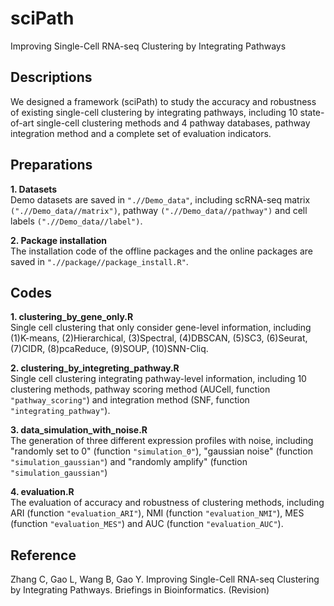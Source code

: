 # sciPath
Improving Single-Cell RNA-seq Clustering by Integrating Pathways

## Descriptions
We designed a framework (sciPath) to study the accuracy and robustness of existing single-cell clustering by integrating pathways, including 10 state-of-art single-cell clustering methods and 4 pathway databases, pathway integration method and a complete set of evaluation indicators.

## Preparations
**1. Datasets**  
Demo datasets are saved in `".//Demo_data"`, including scRNA-seq matrix `(".//Demo_data//matrix")`, pathway `(".//Demo_data//pathway")` and cell labels `(".//Demo_data//label")`.

**2. Package installation**  
The installation code of the offline packages and the online packages are saved in `".//package//package_install.R"`.
 
## Codes
**1. clustering_by_gene_only.R**  
Single cell clustering that only consider gene-level information, including (1)K-means, (2)Hierarchical, (3)Spectral, (4)DBSCAN, (5)SC3, (6)Seurat, (7)CIDR, (8)pcaReduce, (9)SOUP, (10)SNN-Cliq. 
  
**2. clustering_by_integreting_pathway.R**  
Single cell clustering integrating pathway-level information, including 10 clustering methods, pathway scoring method (AUCell, function `"pathway_scoring"`) and integration method (SNF, function `"integrating_pathway"`).
  
**3. data_simulation_with_noise.R**  
The generation of three different expression profiles with noise, including "randomly set to 0" (function `"simulation_0"`), "gaussian noise" (function `"simulation_gaussian"`) and "randomly amplify" (function `"simulation_gaussian"`)

**4. evaluation.R**  
The evaluation of accuracy and robustness of clustering methods, including ARI (function `"evaluation_ARI"`), NMI (function `"evaluation_NMI"`), MES (function `"evaluation_MES"`) and AUC (function `"evaluation_AUC"`).

## Reference
Zhang C, Gao L, Wang B, Gao Y. Improving Single-Cell RNA-seq Clustering by Integrating Pathways. Briefings in Bioinformatics. (Revision)
